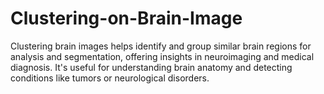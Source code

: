# Clustering-on-Brain-Image
Clustering brain images helps identify and group similar brain regions for analysis and segmentation, offering insights in neuroimaging and medical diagnosis. It's useful for understanding brain anatomy and detecting conditions like tumors or neurological disorders.
